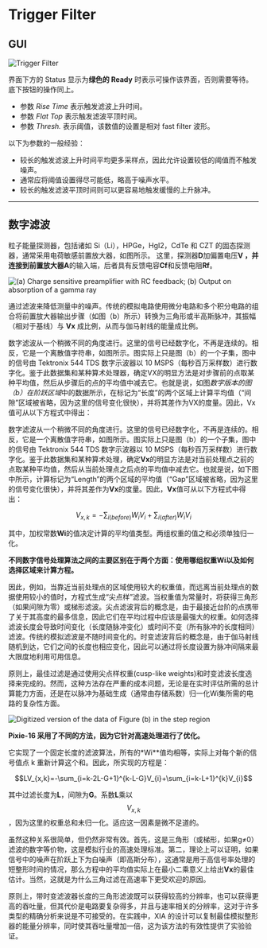 <!-- BASESETUP_TriggerFilter.md --- 
;; 
;; Description: 
;; Author: Hongyi Wu(吴鸿毅)
;; Email: wuhongyi@qq.com 
;; Created: 日 10月  7 09:35:24 2018 (+0800)
;; Last-Updated: 日 2月  3 15:35:37 2019 (+0800)
;;           By: Hongyi Wu(吴鸿毅)
;;     Update #: 16
;; URL: http://wuhongyi.cn -->

# Trigger Filter

<!-- toc -->

## GUI

![Trigger Filter](/img/TriggerFilter.png)


界面下方的 Status 显示为**绿色的 Ready** 时表示可操作该界面，否则需要等待。底下按钮的操作同上。

- 参数 *Rise Time* 表示触发滤波上升时间。
- 参数 *Flat Top* 表示触发滤波平顶时间。
- 参数 *Thresh.* 表示阈值，该数值的设置是相对 fast filter 波形。


以下为参数的一般经验：

 - 较长的触发滤波上升时间平均更多采样点，因此允许设置较低的阈值而不触发噪声。
 - 通常应将阈值设置得尽可能低，略高于噪声水平。
 - 较长的触发滤波平顶时间则可以更容易地触发缓慢的上升脉冲。

----

## 数字滤波

粒子能量探测器，包括诸如 Si（Li），HPGe，HgI2，CdTe 和 CZT 的固态探测器，通常采用电荷敏感前置放大器，如图所示。 这里，探测器**D**加偏置电压**V **，并连接到**前置放大器A**的输入端，后者具有反馈电容**Cf**和反馈电阻**Rf**。

![(a) Charge sensitive preamplifier with RC feedback; (b) Output on absorption of a gamma ray](/img/chargesenitivepreamplifierrcfeedbackoutputonabsorptionofagammaray.png)

通过滤波来降低测量中的噪声。传统的模拟电路使用微分电路和多个积分电路的组合将前置放大器输出步骤（如图（b）所示）转换为三角形或半高斯脉冲，其振幅（相对于基线）与 **Vx** 成比例，从而与伽马射线的能量成比例。

数字滤波从一个稍微不同的角度进行。这里的信号已经数字化，不再是连续的。相反，它是一个离散值字符串，如图所示。图实际上只是图（b）的一个子集，图中的信号由 Tektronix 544 TDS 数字示波器以 10 MSPS（每秒百万采样数）进行数字化。鉴于此数据集和某种算术处理器，确定VX的明显方法是对步骤前的点取某种平均值，然后从步骤后的点的平均值中减去它。也就是说，如图*数字版本的图（b）在阶跃区域*中的数据所示，在标记为“长度”的两个区域上计算平均值（“间隙”区域被省略，因为这里的信号变化很快），并将其差作为VX的度量。因此，Vx值可从以下方程式中得出：

数字滤波从一个稍微不同的角度进行。这里的信号已经数字化，不再是连续的。相反，它是一个离散值字符串，如图所示。图实际上只是图（b）的一个子集，图中的信号由 Tektronix 544 TDS 数字示波器以 10 MSPS（每秒百万采样数）进行数字化。鉴于此数据集和某种算术处理，确定**Vx**的明显方法是对当前处理点之前的点取某种平均值，然后从当前处理点之后点的平均值中减去它。也就是说，如下图中所示，计算标记为“Length”的两个区域的平均值（“Gap”区域被省略，因为这里的信号变化很快），并将其差作为**Vx**的度量。因此，**Vx**值可从以下方程式中得出：

$$V_{x,k}=-\sum_{i(before)}W_{i}V_{i}+\sum_{i(after)}W_{i}V_{i}$$

其中，加权常数**Wi**的值决定计算的平均值类型。两组权重的值之和必须单独归一化。

**不同数字信号处理算法之间的主要区别在于两个方面：使用哪组权重Wi以及如何选择区域来计算方程。**

因此，例如，当靠近当前处理点的区域使用较大的权重值，而远离当前处理点的数据使用较小的值时，方程式生成“尖点样”滤波。当权重值为常量时，将获得三角形（如果间隙为零）或梯形滤波。尖点滤波背后的概念是，由于最接近台阶的点携带了关于其高度的最多信息，因此它们在平均过程中应该是最强大的权重。如何选择滤波长度会导致时间变化（长度随脉冲变化）或时间不变（所有脉冲的长度相同）滤波。传统的模拟滤波是不随时间变化的。时变滤波背后的概念是，由于伽马射线随机到达，它们之间的长度也相应变化，因此可以通过将长度设置为脉冲间隔来最大限度地利用可用信息。

原则上，最佳过滤是通过使用尖点样权重(cusp-like weights)和时变滤波长度选择来完成的。然而，这种方法存在严重的成本问题，无论是在实时评估所需的总计算能力方面，还是在以脉冲为基础生成（通常由存储系数）归一化Wi集所需的电路的复杂性方面。

![Digitized version of the data of Figure (b) in the step region](/img/digitizedversionofthedataoffigurebinthestepregion.png)

**Pixie-16 采用了不同的方法，因为它针对高速处理进行了优化。**

它实现了一个固定长度的滤波算法，所有的*Wi**值均相等，实际上对每个新的信号值点 k 重新计算这个和。因此，所实现的方程是：

$$LV_{x,k}=-\sum_{i=k-2L-G+1}^{k-L-G}V_{i}+\sum_{i=k-L+1}^{k}V_{i}$$

其中过滤长度为**L**，间隙为**G**。系数**L**乘以$$V_{x,k}$$，因为这里的权重总和未归一化。适应这一因素是微不足道的。

虽然这种关系很简单，但仍然非常有效。首先，这是三角形（或梯形，如果g≠0）滤波的数字等价物，这是模拟行业的高速处理标准。第二，理论上可以证明，如果信号中的噪声在阶跃上下为白噪声（即高斯分布），这通常是用于高信号率处理的短整形时间的情况，那么方程中的平均值实际上在最小二乘意义上给出**Vx**的最佳估计。当然，这就是为什么三角过滤在高速率下更受欢迎的原因。

原则上，带时变滤波器长度的三角形滤波既可以获得较高的分辨率，也可以获得更高的吞吐量，但其代价是电路要复杂得多，并且与速率相关的分辨率，这对于许多类型的精确分析来说是不可接受的。在实践中，XIA 的设计可以复制最佳模拟整形器的能量分辨率，同时使其吞吐量增加一倍，这为该方法的有效性提供了实验验证。


<!-- BASESETUP_TriggerFilter.md ends here -->
